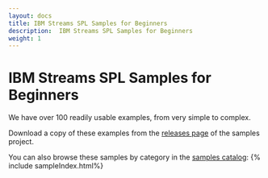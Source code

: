 ```yaml
---
layout: docs
title: IBM Streams SPL Samples for Beginners
description:  IBM Streams SPL Samples for Beginners
weight: 1
---
```


# IBM Streams SPL Samples for Beginners

We have over 100 readily usable examples, from very simple to complex.

Download a copy of these examples from the [releases page](https://github.com/IBMStreams/samples/releases) of the samples project.

You can also browse these samples by category in the [samples catalog](https://ibmstreams.github.io/samples):
{% include sampleIndex.html%}
